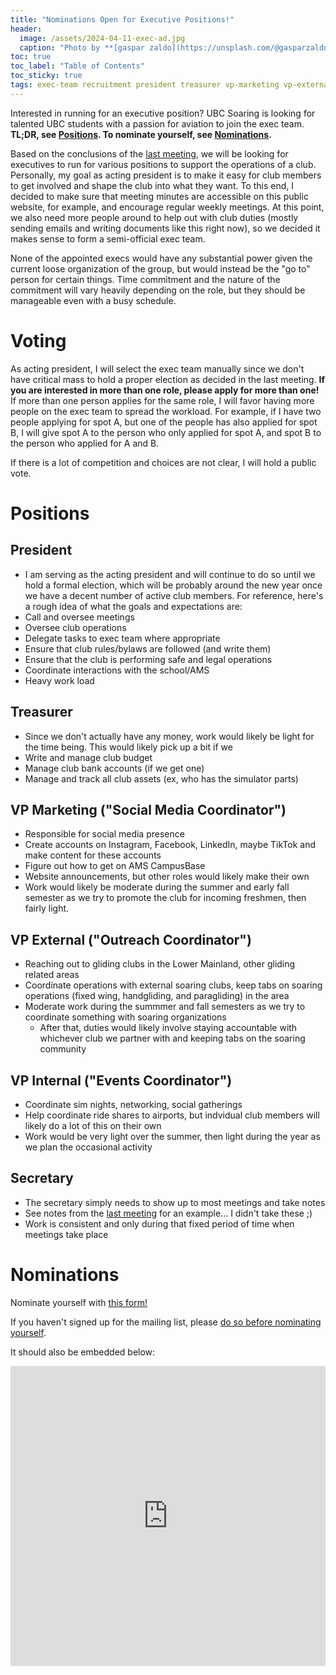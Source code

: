```yaml
---
title: "Nominations Open for Executive Positions!"
header:
  image: /assets/2024-04-11-exec-ad.jpg
  caption: "Photo by **[gaspar zaldo](https://unsplash.com/@gasparzaldo)** on **[Unsplash](https://unsplash.com/photos/white-and-red-airplane-on-brown-field-during-daytime-0iVmGBk-fM8)**"
toc: true
toc_label: "Table of Contents"
toc_sticky: true
tags: exec-team recruitment president treasurer vp-marketing vp-external vp-internal secretary
---
```


Interested in running for an executive position? UBC Soaring is looking for talented UBC students with a passion for aviation to join the exec team. **TL;DR, see [Positions](#positions). To nominate yourself, see [Nominations](#nominations).**

Based on the conclusions of the [last meeting](/minutes/2024/04-10-Weekly-Meeting-minutes), we will be looking for
executives to run for various positions to support the operations of a club. Personally, my goal as acting president is
to make it easy for club members to get involved and shape the club into what they want. To this end, I decided to make
sure that meeting minutes are accessible on this public website, for example, and encourage regular weekly meetings.
At this point, we also need more people around to help out with club duties (mostly sending emails and writing documents
like this right now), so we decided it makes sense to form a semi-official exec team.

None of the appointed execs would have any substantial power given the current loose organization of the group, but
would instead be the "go to" person for certain things. Time commitment and the nature of the commitment will vary
heavily depending on the role, but they should be manageable even with a busy schedule.

# Voting
As acting president, I will select the exec team manually since we don't have critical mass to hold a proper election as
decided in the last meeting. **If you are interested in more than one role, please apply for more than one!** If more
than one person applies for the same role, I will favor having more people on the exec team to spread the workload. For
example, if I have two people applying for spot A, but one of the people has also applied for spot B, I will give spot A
to the person who only applied for spot A, and spot B to the person who applied for A and B.

If there is a lot of competition and choices are not clear, I will hold a public vote.

# Positions
## President
* I am serving as the acting president and will continue to do so until we hold a formal election, which will be
probably around the new year once we have a decent number of active club members. For reference, here's a rough idea of
what the goals and expectations are:
* Call and oversee meetings
* Oversee club operations
* Delegate tasks to exec team where appropriate
* Ensure that club rules/bylaws are followed (and write them)
* Ensure that the club is performing safe and legal operations
* Coordinate interactions with the school/AMS
* Heavy work load

## Treasurer
* Since we don't actually have any money, work would likely be light for the time being. This would likely pick up a bit
if we 
* Write and manage club budget
* Manage club bank accounts (if we get one)
* Manage and track all club assets (ex, who has the simulator parts)

## VP Marketing ("Social Media Coordinator")
* Responsible for social media presence
* Create accounts on Instagram, Facebook, LinkedIn, maybe TikTok and make content for these accounts
* Figure out how to get on AMS CampusBase
* Website announcements, but other roles would likely make their own
* Work would likely be moderate during the summer and early fall semester as we try to promote the club for incoming
freshmen, then fairly light.

## VP External ("Outreach Coordinator")
* Reaching out to gliding clubs in the Lower Mainland, other gliding related areas
* Coordinate operations with external soaring clubs, keep tabs on soaring operations (fixed wing, handgliding, and
paragliding) in the area
* Moderate work during the summmer and fall semesters as we try to coordinate something with soaring organizations
  * After that, duties would likely involve staying accountable with whichever club we partner with and keeping tabs on
  the soaring community

## VP Internal ("Events Coordinator")
* Coordinate sim nights, networking, social gatherings
* Help coordinate ride shares to airports, but indvidual club members will likely do a lot of this on their own
* Work would be very light over the summer, then light during the year as we plan the occasional activity

## Secretary
* The secretary simply needs to show up to most meetings and take notes
* See notes from the [last meeting](/minutes/2024/04-10-Weekly-Meeting-minutes) for an example... I didn't take these ;)
* Work is consistent and only during that fixed period of time when meetings take place

# Nominations

Nominate yourself with [this form!](https://forms.office.com/Pages/ResponsePage.aspx?id=DQSIkWdsW0yxEjajBLZtrQAAAAAAAAAAAAMAAMbKX8FUNFNMN1czMzc2WFE4Mk5HR0hVVlYzRE9MVy4u)

If you haven't signed up for the mailing list, please [do so before nominating yourself](/join).

It should also be embedded below:
<iframe width="640px" height="480px" src="https://forms.office.com/Pages/ResponsePage.aspx?id=DQSIkWdsW0yxEjajBLZtrQAAAAAAAAAAAAMAAMbKX8FUNFNMN1czMzc2WFE4Mk5HR0hVVlYzRE9MVy4u&embed=true" frameborder="0" marginwidth="0" marginheight="0" style="border: none; max-width:100%; max-height:100vh" allowfullscreen webkitallowfullscreen mozallowfullscreen msallowfullscreen> </iframe>



